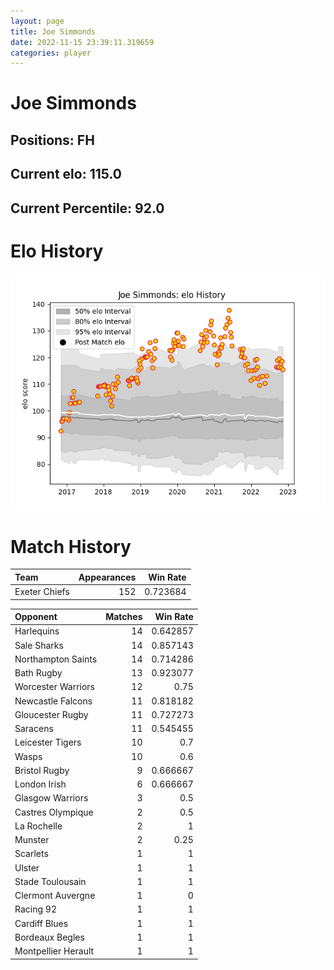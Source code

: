 ```yaml
---  
layout: page  
title: Joe Simmonds  
date: 2022-11-15 23:39:11.319659  
categories: player  
---
```

# Joe Simmonds

## Positions: FH

## Current elo: 115.0

## Current Percentile: 92.0

# Elo History


![elo history](history_JoeSimmonds.png)
# Match History


| Team          |   Appearances |   Win Rate |
|:--------------|--------------:|-----------:|
| Exeter Chiefs |           152 |   0.723684 |

| Opponent            |   Matches |   Win Rate |
|:--------------------|----------:|-----------:|
| Harlequins          |        14 |   0.642857 |
| Sale Sharks         |        14 |   0.857143 |
| Northampton Saints  |        14 |   0.714286 |
| Bath Rugby          |        13 |   0.923077 |
| Worcester Warriors  |        12 |   0.75     |
| Newcastle Falcons   |        11 |   0.818182 |
| Gloucester Rugby    |        11 |   0.727273 |
| Saracens            |        11 |   0.545455 |
| Leicester Tigers    |        10 |   0.7      |
| Wasps               |        10 |   0.6      |
| Bristol Rugby       |         9 |   0.666667 |
| London Irish        |         6 |   0.666667 |
| Glasgow Warriors    |         3 |   0.5      |
| Castres Olympique   |         2 |   0.5      |
| La Rochelle         |         2 |   1        |
| Munster             |         2 |   0.25     |
| Scarlets            |         1 |   1        |
| Ulster              |         1 |   1        |
| Stade Toulousain    |         1 |   1        |
| Clermont Auvergne   |         1 |   0        |
| Racing 92           |         1 |   1        |
| Cardiff Blues       |         1 |   1        |
| Bordeaux Begles     |         1 |   1        |
| Montpellier Herault |         1 |   1        |